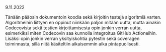 9.11.2022

Tänään pääosin dokumentoin koodia sekä kirjoitin testejä algoritmiä varten. Algoritmeihin liittyen en oppinut niinkään paljon mitään uutta, mutta ainakin Codecovista sekä testien kirjoittamisesta opin jonkin verran uutta, esimerkiksi miten Codecovin saa kunnolla integroitua GitHub Actioneihin. Lisäksi opin jonkin verran yksityiskohtia pytestin sekä coveragen toiminnasta, sillä niitä käsiteltiin aikaisemmin aika pintapuolisesti.

